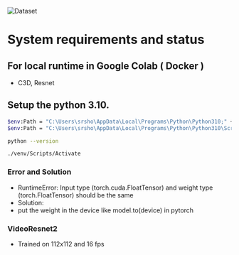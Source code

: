 ![Dataset](https://www.kaggle.com/datasets/toluwaniaremu/smartcity-cctv-violence-detection-dataset-scvd)


# System requirements and status

## For local runtime in Google Colab ( Docker ) 
- C3D, Resnet


## Setup the python 3.10.

```bash
$env:Path = "C:\Users\srsho\AppData\Local\Programs\Python\Python310;" + $env:Path
$env:Path = "C:\Users\srsho\AppData\Local\Programs\Python\Python310\Scripts;" + $env:Path

python --version

./venv/Scripts/Activate
```
### Error and Solution
- RuntimeError: Input type (torch.cuda.FloatTensor) and weight type (torch.FloatTensor) should be the same
- Solution:
 - put the weight in the device like model.to(device) in pytorch

### VideoResnet2
- Trained on 112x112 and 16 fps

